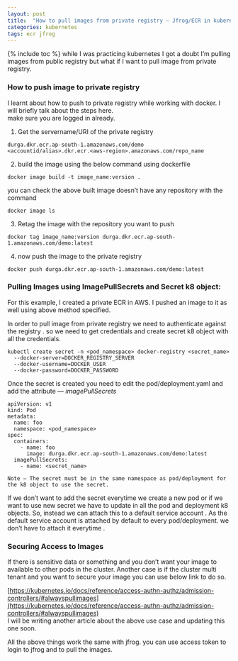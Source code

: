 ```yaml
---
layout: post
title:  "How to pull images from private registry — Jfrog/ECR in kubernetes."
categories: kubernetes
tags: ecr jfrog
---
```

{% include toc %}
while I was practicing kubernetes I got a doubt I’m pulling images from public registry but what if I want to pull image from private registry.

### How to push image to private registry

I learnt about how to push to private registry while working with docker. I will briefly talk about the steps here.  
make sure you are logged in already.

1.  Get the servername/URI of the private registry

```
durga.dkr.ecr.ap-south-1.amazonaws.com/demo   
<accountid/alias>.dkr.ecr.<aws-region>.amazonaws.com/repo_name
```

2. build the image using the below command using dockerfile

```
docker image build -t image_name:version . 
```

you can check the above built image doesn’t have any repository with the command

```
docker image ls
```

3. Retag the image with the repository you want to push

```
docker tag image_name:version durga.dkr.ecr.ap-south-1.amazonaws.com/demo:latest
```

4. now push the image to the private registry

```
docker push durga.dkr.ecr.ap-south-1.amazonaws.com/demo:latest
```

### Pulling Images using ImagePullSecrets and Secret k8 object:

For this example, I created a private ECR in AWS. I pushed an image to it as well using above method specified.

In order to pull image from private registry we need to authenticate against the registry . so we need to get credentials and create secret k8 object with all the credentials.

```
kubectl create secret -n <pod_namespace> docker-registry <secret_name>   
  --docker-server=DOCKER_REGISTRY_SERVER   
  --docker-username=DOCKER_USER   
  --docker-password=DOCKER_PASSWORD 
```

Once the secret is created you need to edit the pod/deployment.yaml and add the attribute — _imagePullSecrets_

```
apiVersion: v1  
kind: Pod  
metadata:  
  name: foo  
  namespace: <pod_namespace>  
spec:  
  containers:  
    - name: foo  
      image: durga.dkr.ecr.ap-south-1.amazonaws.com/demo:latest  
  imagePullSecrets:  
    - name: <secret_name>
```

```Note — The secret must be in the same namespace as pod/deployment for the k8 object to use the secret.```

If we don’t want to add the secret everytime we create a new pod or if we want to use new secret we have to update in all the pod and deployment k8 objects. So, instead we can attach this to a default service account . As the default service account is attached by default to every pod/deployment. we don’t have to attach it everytime .

### Securing Access to Images
If there is sensitive data or something and you don’t want your image to available to other pods in the cluster. Another case is if the cluster multi tenant and you want to secure your image you can use below link to do so.

[https://kubernetes.io/docs/reference/access-authn-authz/admission-controllers/#alwayspullimages](https://kubernetes.io/docs/reference/access-authn-authz/admission-controllers/#alwayspullimages)  
I will be writing another article about the above use case and updating this one soon.

All the above things work the same with jfrog. you can use access token to login to jfrog and to pull the images.